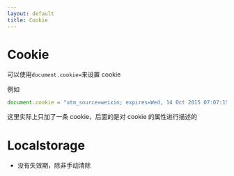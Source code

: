 ```yaml
---
layout: default
title: Cookie
---
```


# Cookie

可以使用`document.cookie=`来设置 cookie

例如

```javascript
document.cookie = "utm_source=weixin; expires=Wed, 14 Oct 2015 07:07:15 GMT; path=/; domain=51ping.com";
```

这里实际上只加了一条 cookie，后面的是对 cookie 的属性进行描述的

# Localstorage

- 没有失效期，除非手动清除
